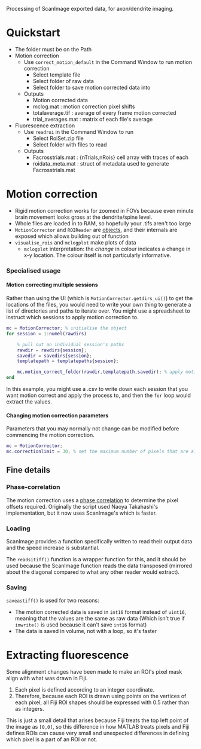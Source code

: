 Processing of ScanImage exported data, for axon/dendrite imaging.

# Quickstart

- The folder must be on the Path
- Motion correction
  - Use `correct_motion_default` in the Command Window to run motion correction
    - Select template file
    - Select folder of raw data
    - Select folder to save motion corrected data into
  - Outputs
    - Motion corrected data
    - mclog.mat : motion correction pixel shifts
    - totalaverage.tif : average of every frame motion corrected
    - trial_averages.mat : matrix of each file's average
- Fluorescence extraction
  - Use `readroi` in the Command Window to run
    - Select RoiSet.zip file
    - Select folder with files to read
  - Outputs
    - Facrosstrials.mat : {nTrials,nRois} cell array with traces of each
    - roidata_meta.mat : struct of metadata used to generate Facrosstrials.mat

# Motion correction

- Rigid motion correction works for zoomed in FOVs because even minute brain movement looks gross at the dendrite/spine level.
- Whole files are loaded in to RAM, so hopefully your .tifs aren't too large
- `MotionCorrector` and `ROIReader` are [objects](https://au.mathworks.com/company/newsletters/articles/introduction-to-object-oriented-programming-in-matlab.html), and their internals are exposed which allows building out of function
- `visualise_rois` and `mclogplot` make plots of data
  - `mclogplot` interpretation: the *change* in colour indicates a change in x-y location. The colour itself is not particularly informative.

### Specialised usage

#### Motion correcting multiple sessions

Rather than using the UI (which is `MotionCorrector.getdirs_ui()`) to get the locations of the files, you would need to write your own thing to generate a list of directories and paths to iterate over. You might use a spreadsheet to instruct which sessions to apply motion correction to.

```matlab
mc = MotionCorrector; % initialise the object
for session = 1:numel(rawdirs)

    % pull out an individual session's paths
    rawdir = rawdirs{session};
    savedir = savedirs{session};
    templatepath = templatepaths{session};

    mc.motion_correct_folder(rawdir,templatepath,savedir); % apply motion correction onto a session
end
```

In this example, you might use a .csv to write down each session that you want motion correct and apply the process to, and then the `for` loop would extract the values.

#### Changing motion correction parameters

Parameters that you may normally not change can be modified before commencing  the motion correction.

```matlab
mc = MotionCorrector;
mc.correctionlimit = 30; % set the maximum number of pixels that are allowed to be moved

```

## Fine details

### Phase-correlation

The motion correction uses a [phase correlation](https://en.wikipedia.org/wiki/Phase_correlation) to determine the pixel offsets required. Originally the script used Naoya Takahashi's implementation, but it now uses ScanImage's which is faster.

### Loading

ScanImage provides a function specifically written to read their output data and the speed increase is substantial.

The `readsitiff()` function is a wrapper function for this, and it should be used because the ScanImage function reads the data transposed (mirrored about the diagonal compared to what any other reader would extract).

### Saving

`saveastiff()` is used for two reasons:

- The motion corrected data is saved in `int16` format instead of `uint16`, meaning that the values are the same as raw data (Which isn't true if `imwrite()` is used because it can't save `int16` format)
- The data is saved in volume, not with a loop, so it's faster

# Extracting fluorescence

Some alignment changes have been made to make an ROI's pixel mask align with what was drawn in Fiji. 

1. Each pixel is defined according to an integer coordinate.
2. Therefore, because each ROI is drawn using points on the vertices of each pixel, all Fiji ROI shapes should be expressed with 0.5 rather than as integers.

This is just a small detail that arises because Fiji treats the top left point of the image as `[0,0]`, so this difference in how MATLAB treats pixels and Fiji defines ROIs can cause very small and unexpected differences in defining which pixel is a part of an ROI or not.